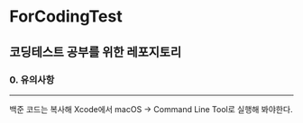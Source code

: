 # ForCodingTest
## 코딩테스트 공부를 위한 레포지토리

### 0. 유의사항
------------------------------
백준 코드는 복사해 Xcode에서 macOS -> Command Line Tool로 실행해 봐야한다.
